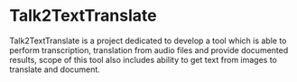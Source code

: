 # Talk2TextTranslate
Talk2TextTranslate is a project dedicated to develop a tool which is able to perform transcription, translation from audio files and provide documented results, scope of this tool also includes ability to get text from images to translate and document.
